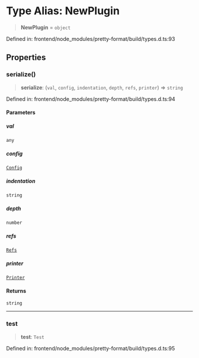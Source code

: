 # Type Alias: NewPlugin

> **NewPlugin** = `object`

Defined in: frontend/node\_modules/pretty-format/build/types.d.ts:93

## Properties

### serialize()

> **serialize**: (`val`, `config`, `indentation`, `depth`, `refs`, `printer`) => `string`

Defined in: frontend/node\_modules/pretty-format/build/types.d.ts:94

#### Parameters

##### val

`any`

##### config

[`Config`](Config.md)

##### indentation

`string`

##### depth

`number`

##### refs

[`Refs`](Refs.md)

##### printer

[`Printer`](Printer.md)

#### Returns

`string`

***

### test

> **test**: `Test`

Defined in: frontend/node\_modules/pretty-format/build/types.d.ts:95
